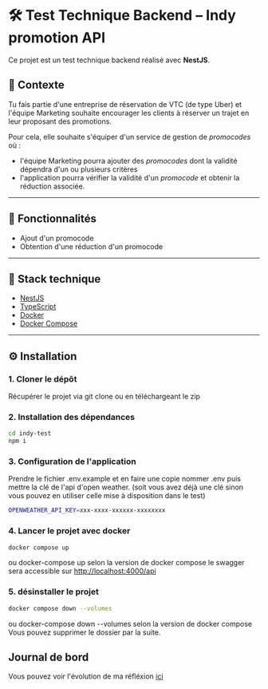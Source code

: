 # 🛠️ Test Technique Backend – Indy promotion API

Ce projet est un test technique backend réalisé avec **NestJS**.

## 📖 Contexte

Tu fais partie d'une entreprise de réservation de VTC (de type Uber) et l'équipe Marketing souhaite encourager les clients à réserver un trajet en leur proposant des promotions.

Pour cela, elle souhaite s'équiper d'un service de gestion de _promocodes_ où :

- l'équipe Marketing pourra ajouter des _promocodes_ dont la validité dépendra d'un ou plusieurs critères
- l'application pourra vérifier la validité d'un _promocode_ et obtenir la réduction associée.

---

## 🚀 Fonctionnalités

- Ajout d'un promocode
- Obtention d'une réduction d'un promocode

---

## 🧱 Stack technique

- [NestJS](https://nestjs.com/)
- [TypeScript](https://www.typescriptlang.org/)
- [Docker](https://www.docker.com/)
- [Docker Compose](https://docs.docker.com/compose/)

---

## ⚙️ Installation

### 1. Cloner le dépôt

Récupérer le projet via git clone ou en téléchargeant le zip

### 2. Installation des dépendances

```bash
cd indy-test
npm i
```

### 3. Configuration de l'application

Prendre le fichier .env.example et en faire une copie nommer .env puis mettre la clé de l'api d'open weather.
(soit vous avez déjà une clé sinon vous pouvez en utiliser celle mise à disposition dans le test)

```bash
OPENWEATHER_API_KEY=xxx-xxxx-xxxxxx-xxxxxxxx
```

### 4. Lancer le projet avec docker

```bash
docker compose up
```

ou docker-compose up selon la version de docker compose
le swagger sera accessible sur [http://localhost:4000/api](http://localhost:4000/api)

### 5. désinstaller le projet

```bash
docker compose down --volumes
```

ou docker-compose down --volumes selon la version de docker compose
Vous pouvez supprimer le dossier par la suite.

## Journal de bord

Vous pouvez voir l'évolution de ma réfléxion [ici](diary.md)
